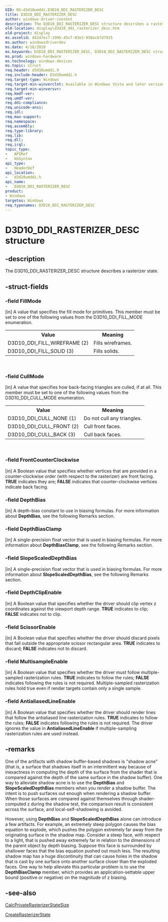 ```yaml
---
UID: NS:d3d10umddi.D3D10_DDI_RASTERIZER_DESC
title: D3D10_DDI_RASTERIZER_DESC
author: windows-driver-content
description: The D3D10_DDI_RASTERIZER_DESC structure describes a rasterizer state.
old-location: display\d3d10_ddi_rasterizer_desc.htm
old-project: display
ms.assetid: d4247ec7-1995-45cf-83e3-958acbfd7915
ms.author: windowsdriverdev
ms.date: 4/16/2018
ms.keywords: D3D10_DDI_RASTERIZER_DESC, D3D10_DDI_RASTERIZER_DESC structure [Display Devices], UMDisplayDriver_Dx10param_Structs_bf0538cd-a9de-44f6-a028-d147b77324fc.xml, d3d10umddi/D3D10_DDI_RASTERIZER_DESC, display.d3d10_ddi_rasterizer_desc
ms.prod: windows-hardware
ms.technology: windows-devices
ms.topic: struct
req.header: d3d10umddi.h
req.include-header: D3d10umddi.h
req.target-type: Windows
req.target-min-winverclnt: Available in Windows Vista and later versions of the Windows operating systems.
req.target-min-winversvr: 
req.kmdf-ver: 
req.umdf-ver: 
req.ddi-compliance: 
req.unicode-ansi: 
req.idl: 
req.max-support: 
req.namespace: 
req.assembly: 
req.type-library: 
req.lib: 
req.dll: 
req.irql: 
topic_type:
-	APIRef
-	kbSyntax
api_type:
-	HeaderDef
api_location:
-	d3d10umddi.h
api_name:
-	D3D10_DDI_RASTERIZER_DESC
product:
- Windows
targetos: Windows
req.typenames: D3D10_DDI_RASTERIZER_DESC
---
```


# D3D10_DDI_RASTERIZER_DESC structure


## -description


The D3D10_DDI_RASTERIZER_DESC structure describes a rasterizer state.


## -struct-fields




### -field FillMode

[in] A value that specifies the fill mode for primitives. This member must be set to one of the following values from the D3D10_DDI_FILL_MODE enumeration.

<table>
<tr>
<th>Value</th>
<th>Meaning</th>
</tr>
<tr>
<td>
D3D10_DDI_FILL_WIREFRAME (2)

</td>
<td>
Fills wireframes.

</td>
</tr>
<tr>
<td>
D3D10_DDI_FILL_SOLID (3)

</td>
<td>
Fills solids.

</td>
</tr>
</table>
 


### -field CullMode

[in] A value that specifies how back-facing triangles are culled, if at all. This member must be set to one of the following values from the D3D10_DDI_CULL_MODE enumeration.

<table>
<tr>
<th>Value</th>
<th>Meaning</th>
</tr>
<tr>
<td>
D3D10_DDI_CULL_NONE (1)

</td>
<td>
Do not cull any triangles.

</td>
</tr>
<tr>
<td>
D3D10_DDI_CULL_FRONT (2)

</td>
<td>
Cull front faces.

</td>
</tr>
<tr>
<td>
D3D10_DDI_CULL_BACK (3)

</td>
<td>
Cull back faces.

</td>
</tr>
</table>
 


### -field FrontCounterClockwise

[in] A Boolean value that specifies whether vertices that are provided in a counter-clockwise order (with respect to the rasterizer) are front facing. <b>TRUE</b> indicates they are; <b>FALSE</b> indicates that counter-clockwise vertices indicate back facing. 


### -field DepthBias

[in] A depth-bias constant to use in biasing formulas. For more information about <b>DepthBias</b>, see the following Remarks section. 


### -field DepthBiasClamp

[in] A single-precision float vector that is used in biasing formulas. For more information about <b>DepthBiasClamp</b>, see the following Remarks section. 


### -field SlopeScaledDepthBias

[in] A single-precision float vector that is used in biasing formulas. For more information about <b>SlopeScaledDepthBias</b>, see the following Remarks section. 


### -field DepthClipEnable

[in] A Boolean value that specifies whether the driver should clip vertex z coordinates against the viewport depth range. <b>TRUE</b> indicates to clip; <b>FALSE</b> indicates not to clip. 


### -field ScissorEnable

[in] A Boolean value that specifies whether the driver should discard pixels that fall outside the appropriate scissor rectangular area. <b>TRUE</b> indicates to discard; <b>FALSE</b> indicates not to discard. 


### -field MultisampleEnable

[in] A Boolean value that specifies whether the driver must follow multiple-sampled rasterization rules. <b>TRUE</b> indicates to follow the rules; <b>FALSE</b> indicates following the rules is not required. Multiple-sampled rasterization rules hold true even if render targets contain only a single sample.  


### -field AntialiasedLineEnable

[in] A Boolean value that specifies whether the driver should render lines that follow the antialiased line rasterization rules. <b>TRUE</b> indicates to follow the rules; <b>FALSE</b> indicates following the rules is not required. The driver ignores the value in <b>AntialiasedLineEnable</b> if multiple-sampling rasterization rules are used instead. 


## -remarks



One of the artifacts with shadow buffer-based shadows is "shadow acne" (that is, a surface that shadows itself in an intermittent way because of inexactness in computing the depth of the surface from the shader that is compared against the depth of the same surface in the shadow buffer). One way to alleviate shadow acne is to use the <b>DepthBias</b> and <b>SlopeScaledDepthBias</b> members when you render a shadow buffer. The intent is to push surfaces out enough when rendering a shadow buffer. When those surfaces are compared against themselves through shader-computed z during the shadow test, the comparison result is consistent across the surface, and local-self-shadowing is avoided.

However, using <b>DepthBias</b> and <b>SlopeScaledDepthBias</b> alone can introduce a few artifacts. For example, an extremely steep polygon causes the bias equation to explode, which pushes the polygon extremely far away from the originating surface in the shadow map. Consider a steep face, with respect to a light, that is pushed away extremely far in relation to the dimensions of the parent object by depth biasing. Suppose this face is surrounded by shallower faces that the bias equation pushed out much less. The resulting shadow map has a huge discontinuity that can cause holes in the shadow that is cast by one surface onto another surface closer than the exploded faces. One way to help alleviate this particular problem is to use the <b>DepthBiasClamp</b> member, which provides an application-settable upper bound (positive or negative) on the magnitude of z biasing.




## -see-also




<a href="https://msdn.microsoft.com/8b10b2b8-21b0-451c-9a85-353222d9c288">CalcPrivateRasterizerStateSize</a>



<a href="https://msdn.microsoft.com/4507b92e-2437-4f90-b527-e06773ca1e08">CreateRasterizerState</a>
 

 

